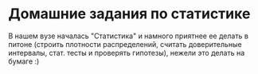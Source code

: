 # Домашние задания по статистике

В нашем вузе началась "Статистика" и намного приятнее ее делать в питоне (строить плотности распределений, считать доверительные интервалы, стат. тесты и проверять гипотезы), нежели это делать на бумаге :)

